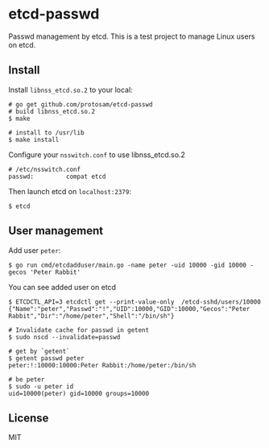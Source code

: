# etcd-passwd

Passwd management by etcd.
This is a test project to manage Linux users on etcd.

## Install

Install `libnss_etcd.so.2` to your local:

```console
# go get github.com/protosam/etcd-passwd
# build libnss_etcd.so.2
$ make

# install to /usr/lib
$ make install
```

Configure your `nsswitch.conf` to use libnss_etcd.so.2

```console
# /etc/nsswitch.conf
passwd:         compat etcd
```

Then launch etcd on `localhost:2379`:

```console
$ etcd
````

## User management

Add user `peter`:

```console
$ go run cmd/etcdadduser/main.go -name peter -uid 10000 -gid 10000 -gecos 'Peter Rabbit'
```

You can see added user on etcd

```console
$ ETCDCTL_API=3 etcdctl get --print-value-only  /etcd-sshd/users/10000
{"Name":"peter","Passwd":"!","UID":10000,"GID":10000,"Gecos":"Peter Rabbit","Dir":"/home/peter","Shell":"/bin/sh"}
```

```conosle
# Invalidate cache for passwd in getent
$ sudo nscd --invalidate=passwd

# get by `getent`
$ getent passwd peter
peter:!:10000:10000:Peter Rabbit:/home/peter:/bin/sh

# be peter
$ sudo -u peter id
uid=10000(peter) gid=10000 groups=10000
```

## License

MIT

